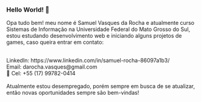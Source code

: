 ### Hello World! 👋


Opa tudo bem! meu nome é Samuel Vasques da Rocha e atualmente curso Sistemas de Informação na Universidade Federal do Mato Grosso do Sul, estou estudando desenvolvimento web e iniciando alguns projetos de games, caso queira entrar em contato:

<br>
LinkedIn: https://www.linkedin.com/in/samuel-rocha-86097a1b3/
<br>
Email: darocha.vasques@gmail.com
<br>👋
Cel: +55 (17) 99782-0414
<br><br>
Atualmente estou desempregado, porém sempre em busca de se atualizar, então novas oportunidades sempre são bem-vindas!
